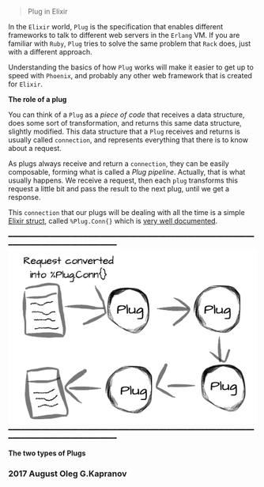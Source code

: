 > Plug in Elixir

In the ``Elixir`` world, ``Plug`` is the specification that enables
different frameworks to talk to different web servers in the ``Erlang``
VM. If you are  familiar with ``Ruby``, ``Plug`` tries to solve the same
problem that ``Rack`` does, just with a different approach.

Understanding the basics of how ``Plug`` works will make it easier to
get up to speed with ``Phoenix``,  and probably any other web framework
that is created for ``Elixir``.

**The role of a plug**

You can think of a ``Plug`` as a *piece of code* that receives a data
structure, does some sort of transformation, and returns this same data
structure, slightly modified. This data structure that a ``Plug``
receives and returns is usually called ``connection``, and represents
everything that there is to know about a request.

As plugs always receive and return a ``connection``, they can be easily
composable, forming what is called a *Plug pipeline*. Actually, that is
what usually happens. We receive a request, then each ``plug``
transforms this request a little bit and pass the result to the next
plug, until we get a response.

This ``connection`` that our plugs will be dealing with all the time is
a simple [Elixir struct][3], called ``%Plug.Conn{}`` which is [very well
documented][4].

━━━━━━━━━━━━━━━━━━━━━━━━━━━━━━━━━━━━━━━━━━━━━━━━━━━━━━━━━━━━━━━━━━━━━━━━━━━━━━━━━━━━━
![schema plug](plug.png "An exemplary image")
━━━━━━━━━━━━━━━━━━━━━━━━━━━━━━━━━━━━━━━━━━━━━━━━━━━━━━━━━━━━━━━━━━━━━━━━━━━━━━━━━━━━━


**The two types of Plugs**


### 2017 August Oleg G.Kapranov

[1]: http://www.brianstorti.com/getting-started-with-plug-elixir/
[2]: https://habrahabr.ru/post/306334/
[3]: http://elixir-lang.org/getting-started/structs.html
[4]: https://hexdocs.pm/plug/Plug.Conn.html
